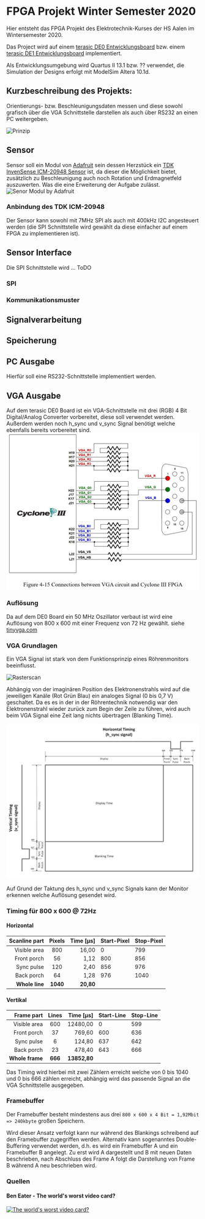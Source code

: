 
# FPGA Projekt Winter Semester 2020
Hier entsteht das FPGA Projekt des Elektrotechnik-Kurses der HS Aalen im Wintersemester 2020.

Das Project wird auf einem [terasic DE0 Entwicklungsboard](https://www.terasic.com.tw/cgi-bin/page/archive_download.pl?Language=English&No=364&FID=0c266381d75ef92a8291c5bbdd5b07eb) bzw. einem [terasic DE1 Entwicklungsboard](https://www.terasic.com.tw/cgi-bin/page/archive_download.pl?Language=English&No=836&FID=3a3708b0790bb9c721f94909c5ac96d6) implementiert.

Als Entwicklungsumgebung wird Quartus II 13.1 bzw. ?? verwendet, die Simulation der Designs erfolgt mit ModelSim Altera 10.1d.

## Kurzbeschreibung des Projekts:
Orientierungs- bzw. Beschleunigungsdaten messen und diese sowohl grafisch über die VGA Schnittstelle darstellen als auch über RS232 an einen PC weitergeben.

![Prinzip](https://raw.githubusercontent.com/lmai95/FPGA_Project_WS2020/main/documentation/pics/Beschl-VGA.jpg)
## Sensor
Sensor soll ein Modul von [Adafruit](https://learn.adafruit.com/adafruit-tdk-invensense-icm-20948-9-dof-imu) sein dessen Herzstück ein [TDK InvenSense ICM-20948 Sensor](https://invensense.tdk.com/products/motion-tracking/9-axis/icm-20948/) ist, da dieser die Möglichkeit bietet, zusätzlich zu Beschleunigung auch noch Rotation und Erdmagnetfeld auszuwerten. Was die eine Erweiterung der Aufgabe zulässt.
![Senor Modul by Adafruit](https://cdn-learn.adafruit.com/assets/assets/000/093/833/medium800/sensors_edit4554_iso_ORIG_2020_07.png?1596657840)

### Anbindung des TDK ICM-20948
Der Sensor kann sowohl mit 7MHz SPI als auch mit 400kHz I2C angesteuert werden (die SPI Schnittstelle wird gewählt da diese einfacher auf einem FPGA zu implementieren ist).

## Sensor Interface
Die SPI Schnittstelle wird ... ToDO

### SPI

### Kommunikationsmuster

## Signalverarbeitung

## Speicherung

## PC Ausgabe
Hierfür soll eine RS232-Schnittstelle implementiert werden.

## VGA Ausgabe
Auf dem terasic DE0 Board ist ein VGA-Schnittstelle mit drei (RGB)  4 Bit Digital/Analog Converter vorbereitet, diese soll verwendet werden.  Außerdem werden noch h_sync und v_sync Signal benötigt welche ebenfalls bereits vorbereitet sind.![DE0 Board VGA Port](https://raw.githubusercontent.com/lmai95/FPGA_Project_WS2020/interface_video/documentation/pics/VGA_DA_Wandler_DE_0.jpg)
### Auflösung
Da auf dem DE0 Board ein 50 MHz Oszillator verbaut ist wird eine Auflösung von 800 x 600 mit einer Frequenz von 72 Hz gewählt.
siehe [tinyvga.com](http://tinyvga.com/vga-timing/800x600@72Hz)
### VGA Grundlagen
Ein VGA Signal ist stark von dem Funktionsprinzip eines Röhrenmonitors  beeinflusst.

 ![Rasterscan](https://upload.wikimedia.org/wikipedia/commons/thumb/7/72/Raster-scan.svg/1280px-Raster-scan.svg.png)

 Abhängig von der imaginären Position des Elektronenstrahls wird auf die jeweiligen Kanäle (Rot Grün Blau) ein analoges Signal (0 bis 0,7 V) geschaltet. Da es es in der in der Röhrentechnik notwendig war den Elektronenstrahl wieder zurück zum Begin der Zeile zu führen, wird auch beim VGA Signal eine Zeit lang nichts übertragen (Blanking Time).    

![Timinig](https://raw.githubusercontent.com/lmai95/FPGA_Project_WS2020/interface_video/documentation/pics/VGA_signal_timing_diagram.png)

Auf Grund der Taktung des h_sync und v_sync Signals kann der Monitor erkennen welche Auflösung gesendet wird.
### Timing für 800 x 600 @ 72Hz
#### Horizontal
|Scanline part	|Pixels	|Time [µs]| Start-Pixel| Stop-Pixel|
|---:           |:---:  |---:| ---|---|
|Visible area	  |800	  |16,00 | 0 | 799 |
|Front porch    |	56	  |1,12  | 800 |856 |
|Sync pulse     |	120	  |2,40  | 856 |976 |
|Back porch     |	64	  |1,28  | 976 |1040 |
|__Whole line__     |	__1040__  |__20,80__ |

#### Vertikal
|Frame part	    |Lines	 |Time [µs]| Start-Line| Stop-Line|
|---:           |:---:   | ---:    |---|---|
|Visible area	  |600	   |12480,00| 0 | 599 |
|Front porch    |	37	   |769,60| 600| 636|
|Sync pulse	    |6	     |124,80|637 |642 |
|Back porch	    |23	     |478,40| 643| 666 |
|__Whole frame__ |__666__   |__13852,80__| | |

Das Timing wird hierbei mit zwei Zählern erreicht welche von 0 bis 1040 und 0 bis 666 zählen erreicht, abhängig wird das passende Signal an die VGA Schnittstelle ausgegeben.

### Framebuffer
Der Framebuffer besteht mindestens aus drei `800 x 600 x 4 Bit = 1,92Mbit => 240kbyte`  großen Speichern.

Wird dieser Ansatz verfolgt kann nur während des Blankings schreibend auf den Framebuffer zugegriffen werden. Alternativ kann sogenanntes Double-Buffering verwendet werden, d.h. es wird ein Framebuffer A und ein Framebuffer B angelegt. Zu erst wird A dargestellt und B mit neuen Daten beschrieben, nach Abschluss des Frame A folgt die Darstellung von Frame B während A neu beschrieben wird.
### Quellen
#### Ben Eater - The world's worst video card?
[![The world's worst video card?](http://img.youtube.com/vi/l7rce6IQDWs/0.jpg)](http://www.youtube.com/watch?v=l7rce6IQDWs "")
